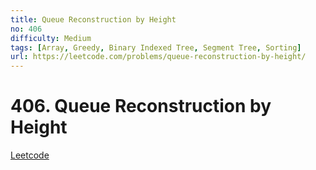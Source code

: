 ```yaml
---
title: Queue Reconstruction by Height
no: 406
difficulty: Medium
tags: [Array, Greedy, Binary Indexed Tree, Segment Tree, Sorting]
url: https://leetcode.com/problems/queue-reconstruction-by-height/
---
```


# 406. Queue Reconstruction by Height

[Leetcode](https://leetcode.com/problems/queue-reconstruction-by-height/)

